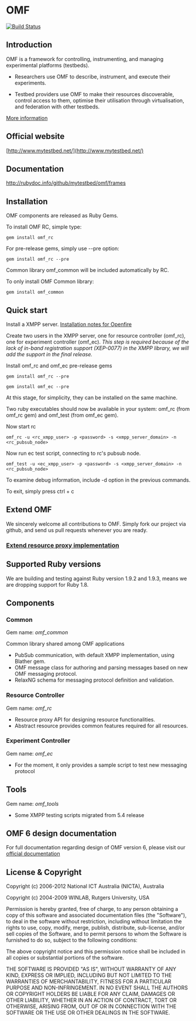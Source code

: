 # OMF

[![Build Status](https://secure.travis-ci.org/mytestbed/omf.png)](http://travis-ci.org/mytestbed/omf)

## Introduction

OMF is a framework for controlling, instrumenting, and managing experimental platforms (testbeds).

* Researchers use OMF to describe, instrument, and execute their experiments.

* Testbed providers use OMF to make their resources discoverable, control access to them, optimise their utilisation through virtualisation, and federation with other testbeds.

[More information](https://omf.mytestbed.net/projects/omf/wiki/Introduction)

## Official website

[http://www.mytestbed.net/](http://www.mytestbed.net/)

## Documentation

http://rubydoc.info/github/mytestbed/omf/frames

## Installation

OMF components are released as Ruby Gems.

To install OMF RC, simple type:

    gem install omf_rc

For pre-release gems, simply use --pre option:

    gem install omf_rc --pre

Common library omf\_common will be included automatically by RC.

To only install OMF Common library:

    gem install omf_common

## Quick start

Install a XMPP server. [Installation notes for Openfire](https://omf.mytestbed.net/projects/omf/wiki/Installation_Guide_54#Configuring-XMPP)

Create two users in the XMPP server, one for resource controller (omf\_rc), one for experiment controller (omf\_ec). *This step is required because of the lack of in-band registration support (XEP-0077) in the XMPP library, we will add the support in the final release.*

Install omf\_rc and omf\_ec pre-release gems

    gem install omf_rc --pre

    gem install omf_ec --pre

At this stage, for simplicity, they can be installed on the same machine.

Two ruby executables should now be available in your system: omf\_rc (from omf\_rc gem) and omf\_test (from omf\_ec gem).

Now start rc

    omf_rc -u <rc_xmpp_user> -p <password> -s <xmpp_server_domain> -n <rc_pubsub_node>

Now run ec test script, connecting to rc's pubsub node.

    omf_test -u <ec_xmpp_user> -p <password> -s <xmpp_server_domain> -n <rc_pubsub_node>

To examine debug information, include -d option in the previous commands.

To exit, simply press ctrl + c

## Extend OMF

We sincerely welcome all contributions to OMF. Simply fork our project via github, and send us pull requests whenever you are ready.

### [Extend resource proxy implementation](http://rubydoc.info/github/mytestbed/omf/file/doc/RESOURCE_PROXY.md)

## Supported Ruby versions

We are building and testing against Ruby version 1.9.2 and 1.9.3, means we are dropping support for Ruby 1.8.

## Components

### Common

Gem name: *omf\_common*

Common library shared among OMF applications

* PubSub communication, with default XMPP implementation, using Blather gem.
* OMF message class for authoring and parsing messages based on new OMF messaging protocol.
* RelaxNG schema for messaging protocol definition and validation.

### Resource Controller

Gem name: *omf\_rc*

* Resource proxy API for designing resource functionalities.
* Abstract resource provides common features required for all resources.

### Experiment Controller

Gem name: *omf\_ec*

* For the moment, it only provides a sample script to test new messaging protocol

## Tools

Gem name: *omf\_tools*

* Some XMPP testing scripts migrated from 5.4 release

## OMF 6 design documentation

For full documentation regarding design of OMF version 6, please visit our [official documentation](http://omf.mytestbed.net/projects/omf/wiki/Architectural_Foundation)

## License & Copyright

Copyright (c) 2006-2012 National ICT Australia (NICTA), Australia

Copyright (c) 2004-2009 WINLAB, Rutgers University, USA

Permission is hereby granted, free of charge, to any person obtaining a copy of this software and associated documentation files (the "Software"), to deal
in the software without restriction, including without limitation the rights to use, copy, modify, merge, publish, distribute, sub-license, and/or sell
copies of the Software, and to permit persons to whom the Software is furnished to do so, subject to the following conditions:

The above copyright notice and this permission notice shall be included in all copies or substantial portions of the software.

THE SOFTWARE IS PROVIDED "AS IS", WITHOUT WARRANTY OF ANY KIND, EXPRESS OR IMPLIED, INCLUDING BUT NOT LIMITED TO THE WARRANTIES OF MERCHANTABILITY, FITNESS FOR A PARTICULAR PURPOSE AND NON-INFRINGEMENT. IN NO EVENT SHALL THE AUTHORS OR COPYRIGHT HOLDERS BE LIABLE FOR ANY CLAIM, DAMAGES OR OTHER LIABILITY, WHETHER IN AN ACTION OF CONTRACT, TORT OR OTHERWISE, ARISING FROM, OUT OF OR IN CONNECTION WITH THE SOFTWARE OR THE USE OR OTHER DEALINGS IN THE SOFTWARE.
